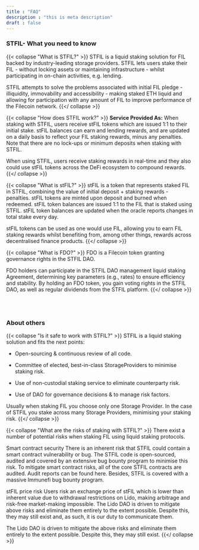 ```yaml
---
title : "FAQ"
description : "this is meta description"
draft : false
---
```


### STFIL- What you need to know

{{< collapse "What is STFIL?" >}}
STFIL is a liquid staking solution for FIL backed by industry-leading storage providers.  STFIL lets users stake their FIL - without locking assets or maintaining infrastructure - whilst participating in on-chain activities, e.g. lending.

STFIL attempts to solve the problems associated with initial FIL pledge - illiquidity, immovability and accessibility - making staked ETH liquid and allowing for participation with any amount of FIL to improve performance of the Filecoin network.
{{</ collapse >}}


{{< collapse "How does STFIL work?" >}}
**Service Provided As:**
When staking with STFIL, users receive stFIL tokens which are issued 1:1 to their initial stake. stFIL balances can earn and lending rewards, and are updated on a daily basis to reflect your FIL staking rewards, minus any penalties. Note that there are no lock-ups or minimum deposits when staking with STFIL.

When using STFIL, users receive staking rewards in real-time and they also could use stFIL tokens across the DeFi ecosystem to compound rewards.
{{</ collapse >}}


{{< collapse "What is stFIL?" >}}
stFIL is a token that represents staked FIL in STFIL, combining the value of initial deposit + staking rewards - penalties.  stFIL tokens are minted upon deposit and burned when redeemed.  stFIL token balances are issued 1:1 to the FIL that is staked using STFIL.  stFIL token balances are updated when the oracle reports changes in total stake every day.

stFIL tokens can be used as one would use FIL, allowing you to earn FIL staking rewards whilst benefiting from, among other things, rewards across decentralised finance products.
{{</ collapse >}}


{{< collapse "What is FDO?" >}}
FDO is a Filecoin token granting governance rights in the STFIL DAO.

FDO holders can participate in the STFIL DAO management liquid staking Agreement, determining key parameters (e.g., rates) to ensure efficiency and stability. By holding an FDO token, you gain voting rights in the STFIL DAO, as well as regular dividends from the STFIL platform.
{{</ collapse >}}

<br>
<br>

### About others

{{< collapse "Is it safe to work with STFIL?" >}}
STFIL is a liquid staking solution and fits the next points:

- Open-sourcing & continuous review of all code.

- Committee of elected, best-in-class StorageProviders to minimise staking risk.

- Use of non-custodial staking service to eliminate counterparty risk.

- Use of DAO for governance decisions & to manage risk factors.

Usually when staking FIL you choose only one Storage Provider. In the case of STFIL you stake across many Storage Providers, minimising your staking risk.
{{</ collapse >}}


{{< collapse "What are the risks of staking with STFIL?" >}}
There exist a number of potential risks when staking FIL using liquid staking protocols.

Smart contract security
There is an inherent risk that STFIL could contain a smart contract vulnerability or bug.    The STFIL code is open-sourced, audited and covered by an extensive bug bounty program to minimise this risk.    To mitigate smart contract risks, all of the core STFIL contracts are audited.    Audit reports can be found here.    Besides, STFIL is covered with a massive Immunefi bug bounty program.

stFIL price risk
Users risk an exchange price of stFIL which is lower than inherent value due to withdrawal restrictions on Lido, making arbitrage and risk-free market-making impossible.    The Lido DAO is driven to mitigate above risks and eliminate them entirely to the extent possible.    Despite this, they may still exist and, as such, it is our duty to communicate them.

The Lido DAO is driven to mitigate the above risks and eliminate them entirely to the extent possible.    Despite this, they may still exist.
{{</ collapse >}}
